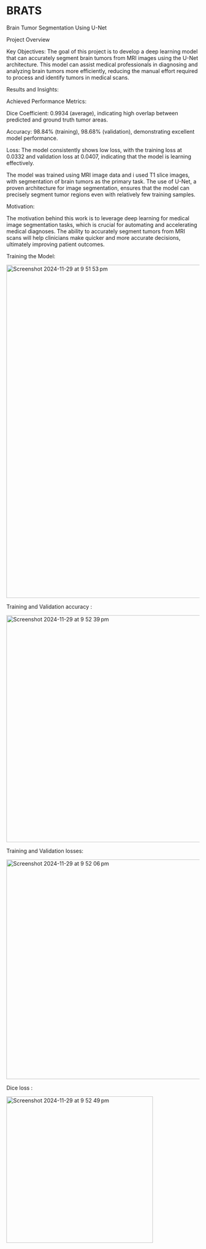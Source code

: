 # BRATS
Brain Tumor Segmentation Using U-Net

Project Overview

Key Objectives:
The goal of this project is to develop a deep learning model that can accurately segment brain tumors from MRI images using the U-Net architecture. This model can assist medical professionals in diagnosing and analyzing brain tumors more efficiently, reducing the manual effort required to process and identify tumors in medical scans.

Results and Insights:

Achieved Performance Metrics:

Dice Coefficient: 0.9934 (average), indicating high overlap between predicted and ground truth tumor areas.

Accuracy: 98.84% (training), 98.68% (validation), demonstrating excellent model performance.

Loss: The model consistently shows low loss, with the training loss at 0.0332 and validation loss at 0.0407, indicating that the model is learning effectively.

The model was trained using MRI image data and i used T1 slice images, with segmentation of brain tumors as the primary task. The use of U-Net, a proven architecture for image segmentation, ensures that the model can precisely segment tumor regions even with relatively few training samples.


Motivation:

The motivation behind this work is to leverage deep learning for medical image segmentation tasks, which is crucial for automating and accelerating medical diagnoses. The ability to accurately segment tumors from MRI scans will help clinicians make quicker and more accurate decisions, ultimately improving patient outcomes.





Training the Model:


<img width="869" alt="Screenshot 2024-11-29 at 9 51 53 pm" src="https://github.com/user-attachments/assets/b766803c-9d0f-48d7-a195-86428287860a">


Training and Validation accuracy :


<img width="592" alt="Screenshot 2024-11-29 at 9 52 39 pm" src="https://github.com/user-attachments/assets/01abeba7-747b-418b-9097-e322133e90bd">

Training and Validation losses:

<img width="573" alt="Screenshot 2024-11-29 at 9 52 06 pm" src="https://github.com/user-attachments/assets/c27bf5db-b22e-4528-a748-5e270b772dc0">


Dice loss : 

<img width="382" alt="Screenshot 2024-11-29 at 9 52 49 pm" src="https://github.com/user-attachments/assets/7ed98808-aefd-47c2-afec-13b4eb9bcad8">



